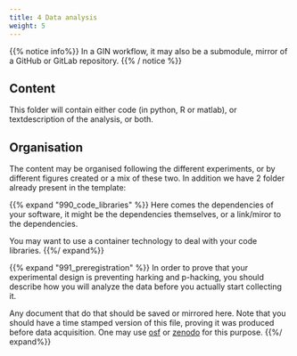 ```yaml
---
title: 4 Data analysis
weight: 5
---
```


{{% notice info%}} In a GIN workflow, it may also be a
submodule, mirror of a GitHub or GitLab repository. {{% /
notice %}}

## Content

This folder will contain either code (in python, R or
matlab), or textdescription of the analysis, or both.

## Organisation

The content may be organised following the different
experiments, or by different figures created or a mix of
these two. In addition we have 2 folder already present in
the template:

{{% expand "990\_code\_libraries" %}} Here comes the
dependencies of your software, it might be the dependencies
themselves, or a link/miror to the dependencies.

You may want to use a container technology to deal with your
code libraries. {{%/ expand%}}

{{% expand "991\_preregistration" %}} In order to prove that
your experimental design is preventing harking and
p-hacking, you should describe how you will analyze the data
before you actually start collecting it.

Any document that do that should be saved or mirrored here.
Note that you should have a time stamped version of this
file, proving it was produced before data acquisition. One
may use [osf](https://osf.io/) or
[zenodo](https://zenodo.org/) for this purpose. {{%/
expand%}}
